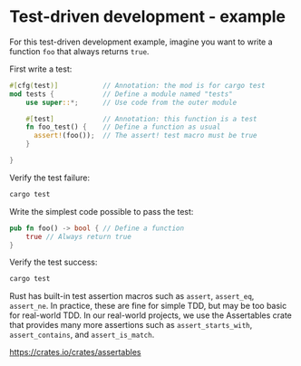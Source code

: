 # Test-driven development - example

For this test-driven development example, imagine you want to write a function `foo` that always returns `true`.

First write a test:

```rust
#[cfg(test)]           // Annotation: the mod is for cargo test
mod tests {            // Define a module named "tests"
    use super::*;      // Use code from the outer module

    #[test]            // Annotation: this function is a test
    fn foo_test() {    // Define a function as usual
      assert!(foo());  // The assert! test macro must be true
    }

}
```

Verify the test failure:

```sh
cargo test
```

Write the simplest code possible to pass the test:

```rust
pub fn foo() -> bool { // Define a function
    true // Always return true
}
```

Verify the test success:

```sh
cargo test
```

Rust has built-in test assertion macros such as `assert`, `assert_eq`, `assert_ne`. In practice, these are fine for simple TDD, but may be too basic for real-world TDD. In our real-world projects, we use the Assertables crate that provides many more assertions such as `assert_starts_with`, `assert_contains`, and `assert_is_match`.

<https://crates.io/crates/assertables>
